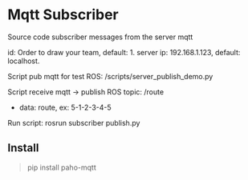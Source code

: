 # Mqtt Subscriber
Source code subscriber messages from the server mqtt

id: Order to draw your team, default: 1.
server ip: 192.168.1.123, default: localhost.

Script pub mqtt for test ROS: /scripts/server_publish_demo.py

Script receive mqtt -> publish ROS topic: /route
  * data: route, ex: 5-1-2-3-4-5
  
Run script: rosrun subscriber publish.py

## Install
>  pip install paho-mqtt
